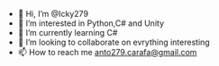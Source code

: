 - 👋 Hi, I’m @Icky279
- 👀 I’m interested in Python,C# and Unity
- 🌱 I’m currently learning C#
- 💞️ I’m looking to collaborate on evrything interesting
- 📫 How to reach me anto279.carafa@gmail.com

